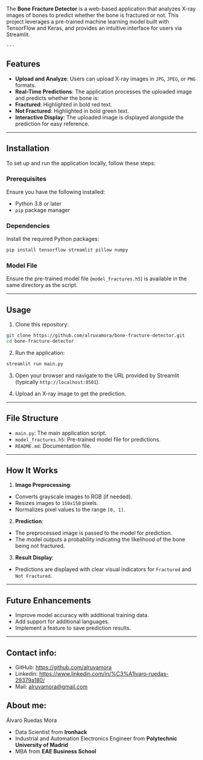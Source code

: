  The **Bone Fracture Detector** is a web-based application that analyzes X-ray images of bones to predict whether the bone is fractured or not. This project leverages a pre-trained machine learning model built with TensorFlow and Keras, and provides an intuitive interface for users via Streamlit.
    
    ---
    
## Features
    
- **Upload and Analyze**: Users can upload X-ray images in `JPG`, `JPEG`, or `PNG` formats.
- **Real-Time Predictions**: The application processes the uploaded image and predicts whether the bone is:
- **Fractured**: Highlighted in bold red text.
- **Not Fractured**: Highlighted in bold green text.
- **Interactive Display**: The uploaded image is displayed alongside the prediction for easy reference.
    
---

## Installation

To set up and run the application locally, follow these steps:

### Prerequisites
Ensure you have the following installed:
- Python 3.8 or later
- `pip` package manager

### Dependencies
Install the required Python packages:
```bash
pip install tensorflow streamlit pillow numpy
```
### Model File
Ensure the pre-trained model file (`model_fractures.h5`) is available in the same directory as the script.

---

## Usage

1. Clone this repository:
  ```bash
  git clone https://github.com/alruvamora/bone-fracture-detector.git
  cd bone-fracture-detector
  ```

2. Run the application:
  ```bash
  streamlit run main.py
  ```

3. Open your browser and navigate to the URL provided by Streamlit (typically `http://localhost:8501`).

4. Upload an X-ray image to get the prediction.

---

## File Structure

- `main.py`: The main application script.
- `model_fractures.h5`: Pre-trained model file for predictions.
- `README.md`: Documentation file.

---

## How It Works

1. **Image Preprocessing**:
  - Converts grayscale images to RGB (if needed).
  - Resizes images to `150x150` pixels.
  - Normalizes pixel values to the range `[0, 1]`.

2. **Prediction**:
  - The preprocessed image is passed to the model for prediction.
  - The model outputs a probability indicating the likelihood of the bone being not fractured.

3. **Result Display**:
  - Predictions are displayed with clear visual indicators for `Fractured` and `Not Fractured`.

---

## Future Enhancements

- Improve model accuracy with additional training data.
- Add support for additional languages.
- Implement a feature to save prediction results.

---

## Contact info:
- GitHub: https://github.com/alruvamora
- Linkedin: https://www.linkedin.com/in/%C3%A1lvaro-ruedas-29379a180/
- Mail: alruvamora@gmail.com


## About me: 
Álvaro Ruedas Mora

- Data Scientist from **Ironhack**
- Industrial and Automation Electronics Engineer from **Polytechnic University of Madrid**
- MBA from **EAE Business School**
